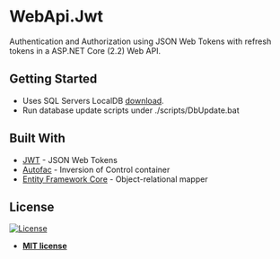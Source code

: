 # WebApi.Jwt
Authentication and Authorization using JSON Web Tokens with refresh tokens in a ASP.NET Core (2.2) Web API.

## Getting Started
- Uses SQL Servers LocalDB [download](https://www.microsoft.com/en-us/sql-server/sql-server-2017).
- Run database update scripts under ./scripts/DbUpdate.bat

## Built With
* [JWT](https://jwt.io/) - JSON Web Tokens
* [Autofac](https://autofac.org/) - Inversion of Control container
* [Entity Framework Core](https://docs.microsoft.com/en-us/ef/core/) - Object-relational mapper

## License
[![License](http://img.shields.io/:license-mit-blue.svg?style=flat-square)](http://badges.mit-license.org)

- **[MIT license](http://opensource.org/licenses/mit-license.php)**
